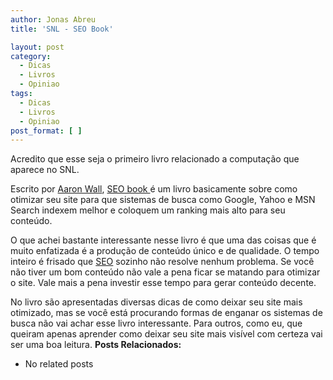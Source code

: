 ```yaml
---
author: Jonas Abreu
title: 'SNL - SEO Book'

layout: post
category:
  - Dicas
  - Livros
  - Opiniao
tags:
  - Dicas
  - Livros
  - Opiniao
post_format: [ ]
---
```

Acredito que esse seja o primeiro livro relacionado a computação que aparece no SNL.

Escrito por [Aaron Wall][1], [SEO book ][2] é um livro basicamente sobre como otimizar seu site para que sistemas de busca como Google, Yahoo e MSN Search indexem melhor e coloquem um ranking mais alto para seu conteúdo.

O que achei bastante interessante nesse livro é que uma das coisas que é muito enfatizada é a produção de conteúdo único e de qualidade. O tempo inteiro é frisado que [SEO][3] sozinho não resolve nenhum problema. Se você não tiver um bom conteúdo não vale a pena ficar se matando para otimizar o site. Vale mais a pena investir esse tempo para gerar conteúdo decente.

No livro são apresentadas diversas dicas de como deixar seu site mais otimizado, mas se você está procurando formas de enganar os sistemas de busca não vai achar esse livro interessante. Para outros, como eu, que queiram apenas aprender como deixar seu site mais visível com certeza vai ser uma boa leitura. 
**Posts Relacionados:** 
*   No related posts












 [1]: http://en.wikipedia.org/wiki/Aaron_Wall
 [2]: http://www.seobook.com/
 [3]: http://en.wikipedia.org/wiki/Search_engine_optimization





